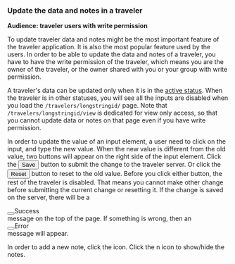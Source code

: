 ### Update the data and notes in a traveler

**Audience: traveler users with write permission**

To update traveler data and notes might be the most important feature of the traveler application. It is also the most popular feature used by the users. In order to be able to update the data and notes of a traveler, you have to have the write permission of the traveler, which means you are the owner of the traveler, or the owner shared with you or your group with write permission.

A traveler's data can be updated only when it is in the [active status](#traveler-status). When the traveler is in other statuses, you will see all the inputs are disabled when you load the `/travelers/longstringid/` page. Note that `/travelers/longstringid/view` is dedicated for view only access, so that you cannot update data or notes on that page even if you have write permission.

In order to update the value of an input element, a user need to click on the input, and type the new value. When the new value is different from the old value, two buttons will appear on the right side of the input element. Click the <button value="save" class="btn btn-primary">Save</button> button to submit the change to the traveler server. Or click the <button value="reset" class="btn">Reset</button> button to reset to the old value. Before you click either button, the rest of the traveler is disabled. That means you cannot make other change before submitting the current change or resetting it. If the change is saved on the server, there will be a

<div class="alert alert-success"><button data-bs-dismiss="alert" class="btn-close"></button>Success</div>
message on the top of the page. If something is wrong, then an 
<div class="alert alert-danger"><button data-bs-dismiss="alert" class="btn-close"></button>Error</div>
message will appear.

In order to add a new note, click the <a class="new-note" data-toggle="tooltip" title="new note"><i class="fa fa-file-o fa-lg"></i></a> icon. Click the <span class="badge badge-info">n</span> icon to show/hide the notes.
